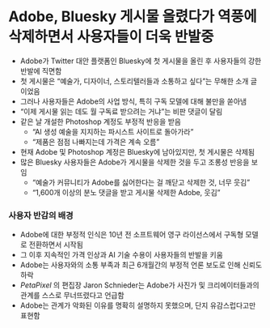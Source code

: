 # Adobe, Bluesky 게시물 올렸다가 역풍에 삭제하면서 사용자들이 더욱 반발중


* Adobe가 Twitter 대안 플랫폼인 Bluesky에 첫 게시물을 올린 후 사용자들의 강한 반발에 직면함
* 첫 게시물은 “예술가, 디자이너, 스토리텔러들과 소통하고 싶다”는 무해한 소개 글이었음
* 그러나 사용자들은 Adobe의 사업 방식, 특히 구독 모델에 대해 불만을 쏟아냄
* “이제 게시물 읽는 데도 월 구독료 받으려는 거냐”는 비판 댓글이 달림
* 같은 날 개설한 Photoshop 계정도 부정적 반응을 받음
  + “AI 생성 예술을 지지하는 파시스트 사이트로 돌아가라”
  + “제품은 점점 나빠지는데 가격은 계속 오름”
* 현재 Adobe 및 Photoshop 계정은 Bluesky에 남아있지만, 첫 게시물은 삭제됨
* 많은 Bluesky 사용자들은 Adobe가 게시물을 삭제한 것을 두고 조롱성 반응을 보임
  + “예술가 커뮤니티가 Adobe를 싫어한다는 걸 깨닫고 삭제한 것, 너무 웃김”
  + “1,600개 이상의 분노 댓글을 받고 게시물 삭제한 Adobe, 웃김”

### 사용자 반감의 배경

* Adobe에 대한 부정적 인식은 10년 전 소프트웨어 영구 라이선스에서 구독형 모델로 전환하면서 시작됨
* 그 이후 지속적인 가격 인상과 AI 기술 수용이 사용자들의 반발을 키움
* Adobe는 사용자와의 소통 부족과 최근 6개월간의 부정적 언론 보도로 인해 신뢰도 하락
* *PetaPixel* 의 편집장 Jaron Schnieder는 Adobe가 사진가 및 크리에이터들과의 관계를 스스로 무너뜨렸다고 언급함
* Adobe는 관계가 악화된 이유를 명확히 설명하지 못했으며, 단지 유감스럽다고만 표현함
